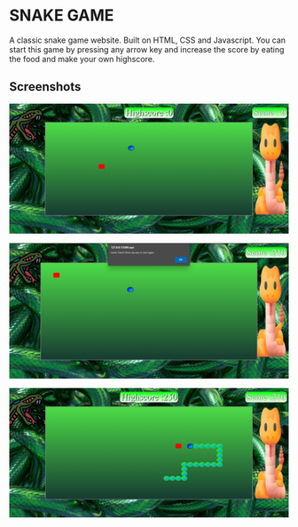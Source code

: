 
# SNAKE GAME

A classic snake game website. Built on HTML, CSS and Javascript.
You can start this game by pressing any arrow key and increase the score by eating the food and make your own highscore. 


## Screenshots

![App Screenshot](IMAGES/Screenshot%202022-09-20%20235246.png)

![App Screenshot](IMAGES/Screenshot%202022-09-21%20002508.png)

![App Screenshot](IMAGES/Screenshot%202022-09-21%20004241.png)
